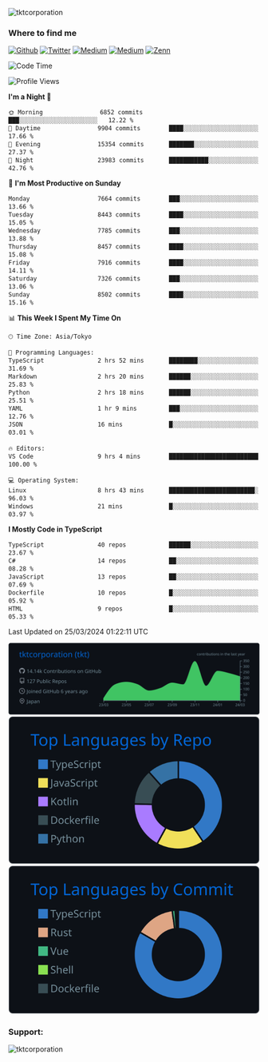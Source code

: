 <p align="left"> <img src="https://komarev.com/ghpvc/?username=tktcorporation&label=Profile%20views&color=0e75b6&style=flat" alt="tktcorporation" /> </p>

<h3>Where to find me</h3>
<p>
<a href="https://github.com/tktcorporation" target="_blank"><img alt="Github" src="https://img.shields.io/badge/GitHub-%2312100E.svg?&style=for-the-badge&logo=Github&logoColor=white" /></a>
<a href="https://twitter.com/tktcorporation" target="_blank"><img alt="Twitter" src="https://img.shields.io/badge/twitter-%231DA1F2.svg?&style=for-the-badge&logo=twitter&logoColor=white" /></a>
<a href="https://www.linkedin.com/in/tktcorporation" target="_blank"><img alt="Medium" src="https://img.shields.io/badge/linkdin-0a66c2.svg?&style=for-the-badge&logo=linkedin&logoColor=white" /></a>
<a href="https://qiita.com/tktcorporation" target="_blank"><img alt="Medium" src="https://img.shields.io/badge/qiita-55C500.svg?&style=for-the-badge&logo=qiita&logoColor=white" /></a>
<a href="https://zenn.dev/tktcorporation" target="_blank"><img alt="Zenn" src="https://img.shields.io/badge/Zenn-3EA8FF.svg?&style=for-the-badge&logo=Zenn&logoColor=white" /></a>
</p>
  
<!--START_SECTION:waka-->
![Code Time](http://img.shields.io/badge/Code%20Time-1%2C455%20hrs%2047%20mins-blue)

![Profile Views](http://img.shields.io/badge/Profile%20Views-5-blue)

**I'm a Night 🦉** 

```text
🌞 Morning                6852 commits        ███░░░░░░░░░░░░░░░░░░░░░░   12.22 % 
🌆 Daytime                9904 commits        ████░░░░░░░░░░░░░░░░░░░░░   17.66 % 
🌃 Evening                15354 commits       ███████░░░░░░░░░░░░░░░░░░   27.37 % 
🌙 Night                  23983 commits       ███████████░░░░░░░░░░░░░░   42.76 % 
```
📅 **I'm Most Productive on Sunday** 

```text
Monday                   7664 commits        ███░░░░░░░░░░░░░░░░░░░░░░   13.66 % 
Tuesday                  8443 commits        ████░░░░░░░░░░░░░░░░░░░░░   15.05 % 
Wednesday                7785 commits        ███░░░░░░░░░░░░░░░░░░░░░░   13.88 % 
Thursday                 8457 commits        ████░░░░░░░░░░░░░░░░░░░░░   15.08 % 
Friday                   7916 commits        ████░░░░░░░░░░░░░░░░░░░░░   14.11 % 
Saturday                 7326 commits        ███░░░░░░░░░░░░░░░░░░░░░░   13.06 % 
Sunday                   8502 commits        ████░░░░░░░░░░░░░░░░░░░░░   15.16 % 
```


📊 **This Week I Spent My Time On** 

```text
🕑︎ Time Zone: Asia/Tokyo

💬 Programming Languages: 
TypeScript               2 hrs 52 mins       ████████░░░░░░░░░░░░░░░░░   31.69 % 
Markdown                 2 hrs 20 mins       ██████░░░░░░░░░░░░░░░░░░░   25.83 % 
Python                   2 hrs 18 mins       ██████░░░░░░░░░░░░░░░░░░░   25.51 % 
YAML                     1 hr 9 mins         ███░░░░░░░░░░░░░░░░░░░░░░   12.76 % 
JSON                     16 mins             █░░░░░░░░░░░░░░░░░░░░░░░░   03.01 % 

🔥 Editors: 
VS Code                  9 hrs 4 mins        █████████████████████████   100.00 % 

💻 Operating System: 
Linux                    8 hrs 43 mins       ████████████████████████░   96.03 % 
Windows                  21 mins             █░░░░░░░░░░░░░░░░░░░░░░░░   03.97 % 
```

**I Mostly Code in TypeScript** 

```text
TypeScript               40 repos            ██████░░░░░░░░░░░░░░░░░░░   23.67 % 
C#                       14 repos            ██░░░░░░░░░░░░░░░░░░░░░░░   08.28 % 
JavaScript               13 repos            ██░░░░░░░░░░░░░░░░░░░░░░░   07.69 % 
Dockerfile               10 repos            █░░░░░░░░░░░░░░░░░░░░░░░░   05.92 % 
HTML                     9 repos             █░░░░░░░░░░░░░░░░░░░░░░░░   05.33 % 
```




 Last Updated on 25/03/2024 01:22:11 UTC
<!--END_SECTION:waka-->

[![](https://raw.githubusercontent.com/tktcorporation/tktcorporation/master/profile-summary-card-output/github_dark/0-profile-details.svg)](https://github.com/vn7n24fzkq/github-profile-summary-cards)
[![](https://raw.githubusercontent.com/tktcorporation/tktcorporation/master/profile-summary-card-output/github_dark/1-repos-per-language.svg)](https://github.com/vn7n24fzkq/github-profile-summary-cards) [![](https://raw.githubusercontent.com/tktcorporation/tktcorporation/master/profile-summary-card-output/github_dark/2-most-commit-language.svg)](https://github.com/vn7n24fzkq/github-profile-summary-cards)

<h3 align="left">Support:</h3>
<p><a href="https://www.buymeacoffee.com/tktcorporation"> <img align="left" src="https://cdn.buymeacoffee.com/buttons/v2/default-yellow.png" height="50" width="210" alt="tktcorporation" /></a></p><br><br>
